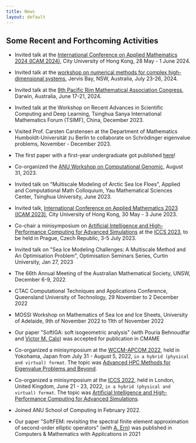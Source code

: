 ```yaml
---
title: News
layout: default
---
```


## Some Recent and Forthcoming Activities

* Invited talk at the [International Conference on Applied Mathematics 2024 (ICAM 2024)](https://www.cityu.edu.hk/rcms/icam2024/index.html), City University of Hong Kong, 28 May - 1 June 2024.

* Invited talk at the [workshop on numerical methods for complex high-dimensional systems](https://www.unige.ch/math/highdim24/), Jervis Bay, NSW, Australia, July 23-26, 2024.

* Invited talk at the [9th Pacific Rim Mathematical Association Congress](https://maths.anu.edu.au/news-events/events/ninth-pacific-rim-conference-mathematics-darwin), Darwin, Australia, June 17-21, 2024.

* Invited talk at the Workshop on Recent Advances in Scientific Computing and Deep Learning, Tsinghua Sanya International Mathematics Forum (TSIMF), China, December 2023.

* Visited Prof. Carsten Carstensen at the Department of Mathematics Humboldt-Universität zu Berlin to collaborate on Schrödinger eigenvalue problems, November - December 2023.

* The first paper with a first-year undergraduate got published [here](https://www.sciencedirect.com/science/article/pii/S1877750323001965)!

* Co-organized the [ANU Workshop on Computational Genomic](https://www.mso.anu.edu.au/~yting/Computational_Genomic/), August 31, 2023.

* Invited talk on "Multiscale Modeling of Arctic Sea Ice Floes", Applied and Computational Math Colloquium, Yau Mathematical Sciences Center, Tsinghua University, June 2023.

* Invited talk, [International Conference on Applied Mathematics 2023 (ICAM 2023)](https://www.cityu.edu.hk/rcms/icam2020/index.html), City University of Hong Kong, 30 May - 3 June 2023.

* Co-chair a minisymposium on [Artificial Intelligence and High-Performance Computing for Advanced Simulations](https://home.agh.edu.pl/~iacs/) at the [ICCS 2023](https://www.iccs-meeting.org/iccs2023/), to be held in Prague, Czech Republic, 3-5 July 2023.

* Invited talk on "Sea Ice Modeling Challenges: A Multiscale Method and An Optimisation Problem", Optimisation Seminars Series, Curtin University, Jan 27, 2023

* The 66th Annual Meeting of the Australian Mathematical Society, UNSW, December 6-9, 2022

* CTAC Computational Techniques and Applications Conference, Queensland University of Technology, 29 November to 2 December 2022 

* MOSSI Workshop on Mathematics of Sea Ice and Ice Sheets, University of Adelaide, 9th of November 2022 to 11th of November 2022

* Our paper "SoftIGA: soft isogeometric analysis" (with Pouria Behnoudfar and [Victor M. Calo](https://scholar.google.com/citations?user=1yzDlKsAAAAJ&hl=en)) was accepted for publication in CMAME

* Co-organized a minisymposium at the [WCCM-APCOM 2022](https://www.wccm2022.org/), held in Yokohama, Japan from July 31 - August 5, 2022, ````in a hybrid (physical and virtual) format````. The topic was [Advanced HPC Methods for Eigenvalue Problems and Beyond](https://www.wccm2022.org/minisymposia1403.html).

* Co-organized a minisymposium at the [ICCS 2022](https://www.iccs-meeting.org/iccs2022/), held in London, United Kingdom, June 21 - 23, 2022, ````in a hybrid (physical and virtual) format````. The topic was [Artificial Intelligence and High-Performance Computing for Advanced Simulations](https://home.agh.edu.pl/~iacs/).

* Joined ANU School of Computing in February 2022.

* Our paper "SoftFEM: revisiting the spectral finite element approximation of second-order elliptic operators" (with [A. Ern](http://cermics.enpc.fr/~ern/home.html)) was published in Computers & Mathematics with Applications in 2021
